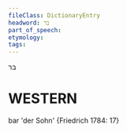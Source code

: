 ```yaml
---
fileClass: DictionaryEntry
headword: בר
part_of_speech: 
etymology: 
tags: 
---
```

בר

WESTERN
========

bar 'der Sohn' {Friedrich 1784: 17}